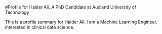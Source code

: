 #Profile for Haider Ali, A PhD Candidate at Aucland University of Technology


This is a profile summary for Haider Ali. I am a Machine Learning Engineer. interested in clinical data science.

